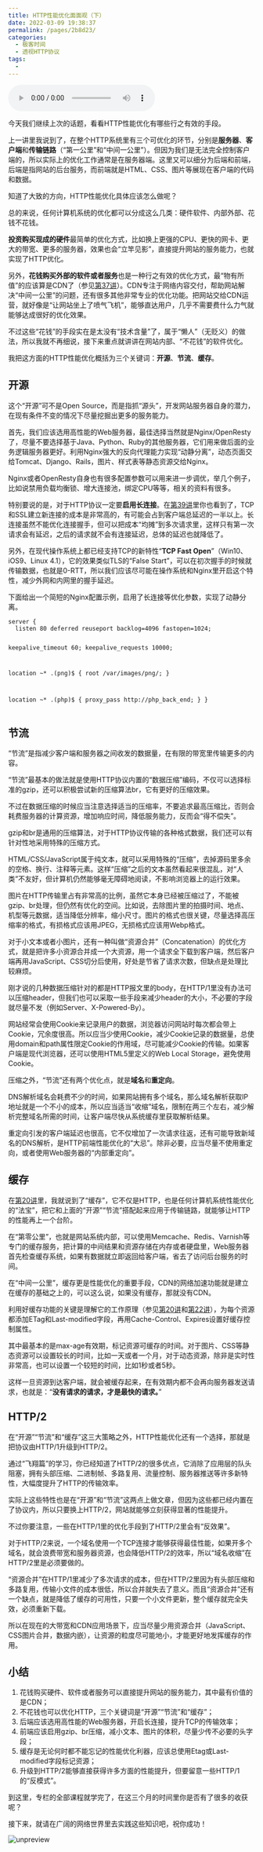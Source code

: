 ```yaml
---
title: HTTP性能优化面面观（下）
date: 2022-03-09 19:38:37
permalink: /pages/2b8d23/
categories:
  - 极客时间
  - 透视HTTP协议
tags:
  - 
---
```

<audio title="40.HTTP性能优化面面观（下）" src="https://static001.geekbang.org/resource/audio/0d/73/0d24df4c27787e99c654ac8f28969873.mp3" controls="controls"></audio> 
<p>今天我们继续上次的话题，看看HTTP性能优化有哪些行之有效的手段。</p><p>上一讲里我说到了，在整个HTTP系统里有三个可优化的环节，分别是<strong>服务器</strong>、<strong>客户端</strong>和<strong>传输链路</strong>（“第一公里”和“中间一公里”）。但因为我们是无法完全控制客户端的，所以实际上的优化工作通常是在服务器端。这里又可以细分为后端和前端，后端是指网站的后台服务，而前端就是HTML、CSS、图片等展现在客户端的代码和数据。</p><p>知道了大致的方向，HTTP性能优化具体应该怎么做呢？</p><p>总的来说，任何计算机系统的优化都可以分成这么几类：硬件软件、内部外部、花钱不花钱。</p><p><strong>投资购买现成的硬件</strong>最简单的优化方式，比如换上更强的CPU、更快的网卡、更大的带宽、更多的服务器，效果也会“立竿见影”，直接提升网站的服务能力，也就实现了HTTP优化。</p><p>另外，<strong>花钱购买外部的软件或者服务</strong>也是一种行之有效的优化方式，最“物有所值”的应该算是CDN了（参见<a href="https://time.geekbang.org/column/article/120664">第37讲</a>）。CDN专注于网络内容交付，帮助网站解决“中间一公里”的问题，还有很多其他非常专业的优化功能。把网站交给CDN运营，就好像是“让网站坐上了喷气飞机”，能够直达用户，几乎不需要费什么力气就能够达成很好的优化效果。</p><p>不过这些“花钱”的手段实在是太没有“技术含量”了，属于“懒人”（无贬义）的做法，所以我就不再细说，接下来重点就讲讲在网站内部、“不花钱”的软件优化。</p><!-- [[[read_end]]] --><p>我把这方面的HTTP性能优化概括为三个关键词：<strong>开源</strong>、<strong>节流</strong>、<strong>缓存</strong>。</p><h2>开源</h2><p>这个“开源”可不是Open Source，而是指抓“源头”，开发网站服务器自身的潜力，在现有条件不变的情况下尽量挖掘出更多的服务能力。</p><p>首先，我们应该选用高性能的Web服务器，最佳选择当然就是Nginx/OpenResty了，尽量不要选择基于Java、Python、Ruby的其他服务器，它们用来做后面的业务逻辑服务器更好。利用Nginx强大的反向代理能力实现“动静分离”，动态页面交给Tomcat、Django、Rails，图片、样式表等静态资源交给Nginx。</p><p>Nginx或者OpenResty自身也有很多配置参数可以用来进一步调优，举几个例子，比如说禁用负载均衡锁、增大连接池，绑定CPU等等，相关的资料有很多。</p><p>特别要说的是，对于HTTP协议一定要<strong>启用长连接</strong>。在<a href="https://time.geekbang.org/column/article/126374">第39讲</a>里你也看到了，TCP和SSL建立新连接的成本是非常高的，有可能会占到客户端总延迟的一半以上。长连接虽然不能优化连接握手，但可以把成本“均摊”到多次请求里，这样只有第一次请求会有延迟，之后的请求就不会有连接延迟，总体的延迟也就降低了。</p><p>另外，在现代操作系统上都已经支持TCP的新特性“<strong>TCP Fast Open</strong>”（Win10、iOS9、Linux 4.1），它的效果类似TLS的“False Start”，可以在初次握手的时候就传输数据，也就是0-RTT，所以我们应该尽可能在操作系统和Nginx里开启这个特性，减少外网和内网里的握手延迟。</p><p>下面给出一个简短的Nginx配置示例，启用了长连接等优化参数，实现了动静分离。</p><pre><code>server {
  listen 80 deferred reuseport backlog=4096 fastopen=1024; 


  keepalive_timeout  60;
  keepalive_requests 10000;
  
  location ~* \.(png)$ {
    root /var/images/png/;
  }
  
  location ~* \.(php)$ {
    proxy_pass http://php_back_end;
  }
}
</code></pre><h2>节流</h2><p>“节流”是指减少客户端和服务器之间收发的数据量，在有限的带宽里传输更多的内容。</p><p>“节流”最基本的做法就是使用HTTP协议内置的“数据压缩”编码，不仅可以选择标准的gzip，还可以积极尝试新的压缩算法br，它有更好的压缩效果。</p><p>不过在数据压缩的时候应当注意选择适当的压缩率，不要追求最高压缩比，否则会耗费服务器的计算资源，增加响应时间，降低服务能力，反而会“得不偿失”。</p><p>gzip和br是通用的压缩算法，对于HTTP协议传输的各种格式数据，我们还可以有针对性地采用特殊的压缩方式。</p><p>HTML/CSS/JavaScript属于纯文本，就可以采用特殊的“压缩”，去掉源码里多余的空格、换行、注释等元素。这样“压缩”之后的文本虽然看起来很混乱，对“人类”不友好，但计算机仍然能够毫无障碍地阅读，不影响浏览器上的运行效果。</p><p>图片在HTTP传输里占有非常高的比例，虽然它本身已经被压缩过了，不能被gzip、br处理，但仍然有优化的空间。比如说，去除图片里的拍摄时间、地点、机型等元数据，适当降低分辨率，缩小尺寸。图片的格式也很关键，尽量选择高压缩率的格式，有损格式应该用JPEG，无损格式应该用Webp格式。</p><p>对于小文本或者小图片，还有一种叫做“资源合并”（Concatenation）的优化方式，就是把许多小资源合并成一个大资源，用一个请求全下载到客户端，然后客户端再用JavaScript、CSS切分后使用，好处是节省了请求次数，但缺点是处理比较麻烦。</p><p>刚才说的几种数据压缩针对的都是HTTP报文里的body，在HTTP/1里没有办法可以压缩header，但我们也可以采取一些手段来减少header的大小，不必要的字段就尽量不发（例如Server、X-Powered-By）。</p><p>网站经常会使用Cookie来记录用户的数据，浏览器访问网站时每次都会带上Cookie，冗余度很高。所以应当少使用Cookie，减少Cookie记录的数据量，总使用domain和path属性限定Cookie的作用域，尽可能减少Cookie的传输。如果客户端是现代浏览器，还可以使用HTML5里定义的Web Local Storage，避免使用Cookie。</p><p>压缩之外，“节流”还有两个优化点，就是<strong>域名</strong>和<strong>重定向</strong>。</p><p>DNS解析域名会耗费不少的时间，如果网站拥有多个域名，那么域名解析获取IP地址就是一个不小的成本，所以应当适当“收缩”域名，限制在两三个左右，减少解析完整域名所需的时间，让客户端尽快从系统缓存里获取解析结果。</p><p>重定向引发的客户端延迟也很高，它不仅增加了一次请求往返，还有可能导致新域名的DNS解析，是HTTP前端性能优化的“大忌”。除非必要，应当尽量不使用重定向，或者使用Web服务器的“内部重定向”。</p><h2>缓存</h2><p>在<a href="https://time.geekbang.org/column/article/106804">第20讲</a>里，我就说到了“缓存”，它不仅是HTTP，也是任何计算机系统性能优化的“法宝”，把它和上面的“开源”“节流”搭配起来应用于传输链路，就能够让HTTP的性能再上一个台阶。</p><p>在“第零公里”，也就是网站系统内部，可以使用Memcache、Redis、Varnish等专门的缓存服务，把计算的中间结果和资源存储在内存或者硬盘里，Web服务器首先检查缓存系统，如果有数据就立即返回给客户端，省去了访问后台服务的时间。</p><p>在“中间一公里”，缓存更是性能优化的重要手段，CDN的网络加速功能就是建立在缓存的基础之上的，可以这么说，如果没有缓存，那就没有CDN。</p><p>利用好缓存功能的关键是理解它的工作原理（参见<a href="https://time.geekbang.org/column/article/106804">第20讲</a>和<a href="https://time.geekbang.org/column/article/108313">第22讲</a>），为每个资源都添加ETag和Last-modified字段，再用Cache-Control、Expires设置好缓存控制属性。</p><p>其中最基本的是max-age有效期，标记资源可缓存的时间。对于图片、CSS等静态资源可以设置较长的时间，比如一天或者一个月，对于动态资源，除非是实时性非常高，也可以设置一个较短的时间，比如1秒或者5秒。</p><p>这样一旦资源到达客户端，就会被缓存起来，在有效期内都不会再向服务器发送请求，也就是：“<strong>没有请求的请求，才是最快的请求。</strong>”</p><h2>HTTP/2</h2><p>在“开源”“节流”和“缓存”这三大策略之外，HTTP性能优化还有一个选择，那就是把协议由HTTP/1升级到HTTP/2。</p><p>通过“飞翔篇”的学习，你已经知道了HTTP/2的很多优点，它消除了应用层的队头阻塞，拥有头部压缩、二进制帧、多路复用、流量控制、服务器推送等许多新特性，大幅度提升了HTTP的传输效率。</p><p>实际上这些特性也是在“开源”和“节流”这两点上做文章，但因为这些都已经内置在了协议内，所以只要换上HTTP/2，网站就能够立刻获得显著的性能提升。</p><p>不过你要注意，一些在HTTP/1里的优化手段到了HTTP/2里会有“反效果”。</p><p>对于HTTP/2来说，一个域名使用一个TCP连接才能够获得最佳性能，如果开多个域名，就会浪费带宽和服务器资源，也会降低HTTP/2的效率，所以“域名收缩”在HTTP/2里是必须要做的。</p><p>“资源合并”在HTTP/1里减少了多次请求的成本，但在HTTP/2里因为有头部压缩和多路复用，传输小文件的成本很低，所以合并就失去了意义。而且“资源合并”还有一个缺点，就是降低了缓存的可用性，只要一个小文件更新，整个缓存就完全失效，必须重新下载。</p><p>所以在现在的大带宽和CDN应用场景下，应当尽量少用资源合并（JavaScript、CSS图片合并，数据内嵌），让资源的粒度尽可能地小，才能更好地发挥缓存的作用。</p><h2>小结</h2><ol>
<li><span class="orange">花钱购买硬件、软件或者服务可以直接提升网站的服务能力，其中最有价值的是CDN；</span></li>
<li><span class="orange">不花钱也可以优化HTTP，三个关键词是“开源”“节流”和“缓存”；</span></li>
<li><span class="orange">后端应该选用高性能的Web服务器，开启长连接，提升TCP的传输效率；</span></li>
<li><span class="orange">前端应该启用gzip、br压缩，减小文本、图片的体积，尽量少传不必要的头字段；</span></li>
<li><span class="orange">缓存是无论何时都不能忘记的性能优化利器，应该总使用Etag或Last-modified字段标记资源；</span></li>
<li><span class="orange">升级到HTTP/2能够直接获得许多方面的性能提升，但要留意一些HTTP/1的“反模式”。</span></li>
</ol><p>到这里，专栏的全部课程就学完了，在这三个月的时间里你是否有了很多的收获呢？</p><p>接下来，就请在广阔的网络世界里去实践这些知识吧，祝你成功！</p><p><img src="https://static001.geekbang.org/resource/image/7b/8a/7b2351d7175e815710de646d53d7958a.png" alt="unpreview"></p><p></p>